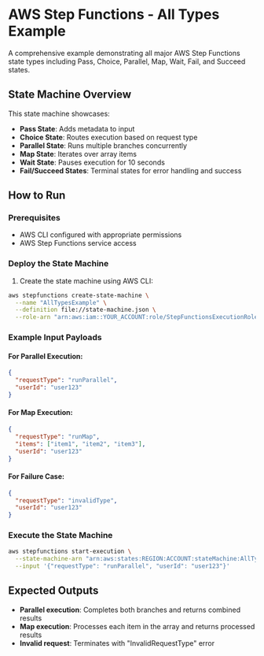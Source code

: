 # AWS Step Functions - All Types Example

A comprehensive example demonstrating all major AWS Step Functions state types including Pass, Choice, Parallel, Map, Wait, Fail, and Succeed states.

## State Machine Overview

This state machine showcases:
- **Pass State**: Adds metadata to input
- **Choice State**: Routes execution based on request type
- **Parallel State**: Runs multiple branches concurrently
- **Map State**: Iterates over array items
- **Wait State**: Pauses execution for 10 seconds
- **Fail/Succeed States**: Terminal states for error handling and success

## How to Run

### Prerequisites
- AWS CLI configured with appropriate permissions
- AWS Step Functions service access

### Deploy the State Machine

1. Create the state machine using AWS CLI:
```bash
aws stepfunctions create-state-machine \
  --name "AllTypesExample" \
  --definition file://state-machine.json \
  --role-arn "arn:aws:iam::YOUR_ACCOUNT:role/StepFunctionsExecutionRole"
```

### Example Input Payloads

#### For Parallel Execution:
```json
{
  "requestType": "runParallel",
  "userId": "user123"
}
```

#### For Map Execution:
```json
{
  "requestType": "runMap",
  "items": ["item1", "item2", "item3"],
  "userId": "user123"
}
```

#### For Failure Case:
```json
{
  "requestType": "invalidType",
  "userId": "user123"
}
```

### Execute the State Machine

```bash
aws stepfunctions start-execution \
  --state-machine-arn "arn:aws:states:REGION:ACCOUNT:stateMachine:AllTypesExample" \
  --input '{"requestType": "runParallel", "userId": "user123"}'
```

## Expected Outputs

- **Parallel execution**: Completes both branches and returns combined results
- **Map execution**: Processes each item in the array and returns processed results
- **Invalid request**: Terminates with "InvalidRequestType" error
